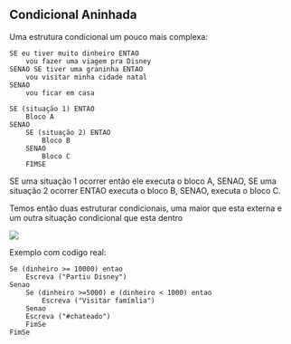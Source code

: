 ## Condicional Aninhada

Uma estrutura condicional um pouco mais complexa:

~~~
SE eu tiver muito dinheiro ENTAO
    vou fazer uma viagem pra Disney
SENAO SE tiver uma graninha ENTAO
    vou visitar minha cidade natal 
SENAO
    vou ficar em casa
~~~
~~~
SE (situação 1) ENTAO
    Bloco A
SENAO
    SE (situação 2) ENTAO
        Bloco B
    SENAO
        Bloco C
    FIMSE
~~~

SE uma situação 1 ocorrer então ele executa o bloco A, SENAO, SE uma situação 2 ocorrer ENTAO executa o bloco B, SENAO, executa o bloco C.

Temos então duas estruturar condicionais, uma maior que esta externa e um outra situação condicional que esta dentro

![](../images/condicional%202.png)

Exemplo com codigo real:

~~~
Se (dinheiro >= 10000) entao
    Escreva ("Partiu Disney")
Senao
    Se (dinheiro >=5000) e (dinheiro < 1000) entao
        Escreva ("Visitar famímlia")
    Senao
    Escreva ("#chateado")
    FimSe
FimSe
~~~
